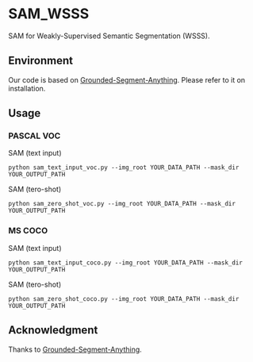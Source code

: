 # SAM_WSSS
SAM for Weakly-Supervised Semantic Segmentation (WSSS).

## Environment
Our code is based on [Grounded-Segment-Anything](https://github.com/IDEA-Research/Grounded-Segment-Anything). Please refer to it on installation.

## Usage
### PASCAL VOC
SAM (text input)
```
python sam_text_input_voc.py --img_root YOUR_DATA_PATH --mask_dir YOUR_OUTPUT_PATH
```

SAM (tero-shot)
```
python sam_zero_shot_voc.py --img_root YOUR_DATA_PATH --mask_dir YOUR_OUTPUT_PATH
```

### MS COCO
SAM (text input)
```
python sam_text_input_coco.py --img_root YOUR_DATA_PATH --mask_dir YOUR_OUTPUT_PATH
```

SAM (tero-shot)
```
python sam_zero_shot_coco.py --img_root YOUR_DATA_PATH --mask_dir YOUR_OUTPUT_PATH
```

## Acknowledgment
Thanks to [Grounded-Segment-Anything](https://github.com/IDEA-Research/Grounded-Segment-Anything).
